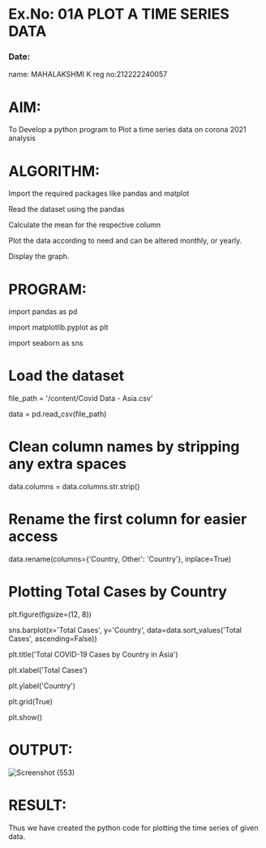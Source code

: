 # Ex.No: 01A PLOT A TIME SERIES DATA
###  Date: 
name: MAHALAKSHMI K
reg  no:212222240057

# AIM:

To Develop a python program to Plot a time series data on  corona  2021 analysis

# ALGORITHM:

 Import the required packages like pandas and matplot

 Read the dataset using the pandas
 
 Calculate the mean for the respective column
  
 Plot the data according to need and can be altered monthly, or yearly.
   
 Display the graph.
 
# PROGRAM:

import pandas as pd

import matplotlib.pyplot as plt

import seaborn as sns

# Load the dataset

file_path = '/content/Covid Data - Asia.csv'

data = pd.read_csv(file_path)

# Clean column names by stripping any extra spaces

data.columns = data.columns.str.strip()

# Rename the first column for easier access

data.rename(columns={'Country, Other': 'Country'}, inplace=True)

# Plotting Total Cases by Country

plt.figure(figsize=(12, 8))

sns.barplot(x='Total Cases', y='Country', data=data.sort_values('Total Cases', ascending=False))

plt.title('Total COVID-19 Cases by Country in Asia')

plt.xlabel('Total Cases')

plt.ylabel('Country')

plt.grid(True)

plt.show()



# OUTPUT:

![Screenshot (553)](https://github.com/user-attachments/assets/bcd5076d-2af5-46cd-af52-72e479614096)





# RESULT:

Thus we have created the python code for plotting the time series of given data.
